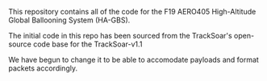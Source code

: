 This repository contains all of the code for the F19 AERO405 High-Altitude 
Global Ballooning System (HA-GBS). 

The initial code in this repo has been sourced from the TrackSoar's open-
source code base for the TrackSoar-v1.1

We have begun to change it to be able to accomodate payloads and format packets 
accordingly. 
